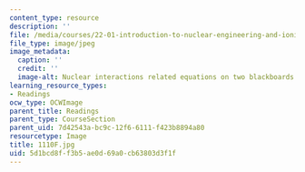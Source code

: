 ```yaml
---
content_type: resource
description: ''
file: /media/courses/22-01-introduction-to-nuclear-engineering-and-ionizing-radiation-fall-2016/5d1bcd8ff3b5ae0d69a0cb63803d3f1f_1110F.jpg
file_type: image/jpeg
image_metadata:
  caption: ''
  credit: ''
  image-alt: Nuclear interactions related equations on two blackboards.
learning_resource_types:
- Readings
ocw_type: OCWImage
parent_title: Readings
parent_type: CourseSection
parent_uid: 7d42543a-bc9c-12f6-6111-f423b8894a80
resourcetype: Image
title: 1110F.jpg
uid: 5d1bcd8f-f3b5-ae0d-69a0-cb63803d3f1f
---
```

